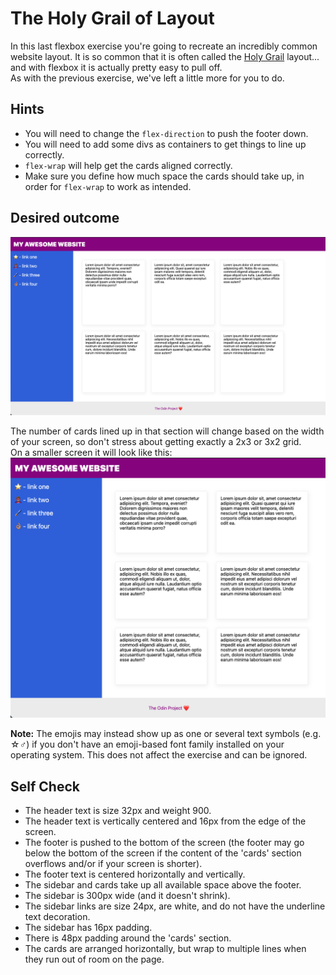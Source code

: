 # The Holy Grail of Layout

In this last flexbox exercise you're going to recreate an incredibly common website layout. It is so common that it is often called the [Holy Grail](https://www.google.com/search?q=holy+grail+layout&tbm=isch&sclient=img) layout... and with flexbox it is actually pretty easy to pull off.  
As with the previous exercise, we've left a little more for you to do.

## Hints

- You will need to change the `flex-direction` to push the footer down.  
- You will need to add some divs as containers to get things to line up correctly.  
- `flex-wrap` will help get the cards aligned correctly.  
- Make sure you define how much space the cards should take up, in order for `flex-wrap` to work as intended.

## Desired outcome

![Desired outcome](desired-outcome.png)

The number of cards lined up in that section will change based on the width of your screen, so don't stress about getting exactly a 2x3 or 3x2 grid.  
On a smaller screen it will look like this:  
![Desired outcome smaller screen](desired-outcome-smaller.png)

**Note:** The emojis may instead show up as one or several text symbols (e.g. ☆♂) if you don't have an emoji-based font family installed on your operating system. This does not affect the exercise and can be ignored.

## Self Check

- The header text is size 32px and weight 900.  
- The header text is vertically centered and 16px from the edge of the screen.  
- The footer is pushed to the bottom of the screen (the footer may go below the bottom of the screen if the content of the 'cards' section overflows and/or if your screen is shorter).  
- The footer text is centered horizontally and vertically.  
- The sidebar and cards take up all available space above the footer.  
- The sidebar is 300px wide (and it doesn't shrink).  
- The sidebar links are size 24px, are white, and do not have the underline text decoration.  
- The sidebar has 16px padding.  
- There is 48px padding around the 'cards' section.  
- The cards are arranged horizontally, but wrap to multiple lines when they run out of room on the page.
